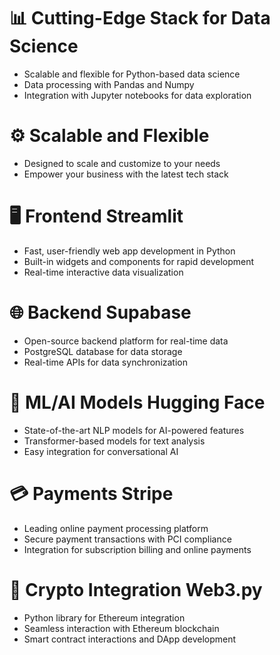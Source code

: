 # 📊 Cutting-Edge Stack for Data Science

-   Scalable and flexible for Python-based data science
-   Data processing with Pandas and Numpy
-   Integration with Jupyter notebooks for data exploration

# ⚙️ Scalable and Flexible

-   Designed to scale and customize to your needs
-   Empower your business with the latest tech stack

# 🖥️ Frontend Streamlit 

-   Fast, user-friendly web app development in Python
-   Built-in widgets and components for rapid development
-   Real-time interactive data visualization

# 🌐 Backend Supabase

-   Open-source backend platform for real-time data
-   PostgreSQL database for data storage
-   Real-time APIs for data synchronization

# 🤖 ML/AI Models Hugging Face

-   State-of-the-art NLP models for AI-powered features
-   Transformer-based models for text analysis
-   Easy integration for conversational AI

# 💳 Payments Stripe

-   Leading online payment processing platform
-   Secure payment transactions with PCI compliance
-   Integration for subscription billing and online payments

# 🌚 Crypto Integration Web3.py

-   Python library for Ethereum integration
-   Seamless interaction with Ethereum blockchain
-   Smart contract interactions and DApp development